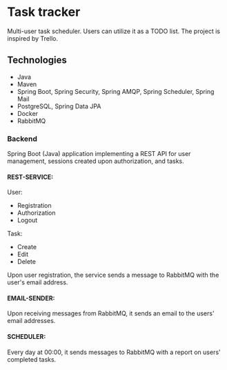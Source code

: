 # Task tracker

Multi-user task scheduler. Users can utilize it as a TODO list. The project is inspired by Trello.

## Technologies

- Java
- Maven
- Spring Boot, Spring Security, Spring AMQP, Spring Scheduler, Spring Mail
- PostgreSQL, Spring Data JPA
- Docker 
- RabbitMQ

### Backend

Spring Boot (Java) application implementing a REST API for user management, sessions created upon authorization, and tasks.

#### REST-SERVICE:

User:
- Registration
- Authorization
- Logout

Task:
- Create
- Edit
- Delete

Upon user registration, the service sends a message to RabbitMQ with the user's email address.

#### EMAIL-SENDER:

Upon receiving messages from RabbitMQ, it sends an email to the users' email addresses.

#### SCHEDULER: 

Every day at 00:00, it sends messages to RabbitMQ with a report on users' completed tasks.